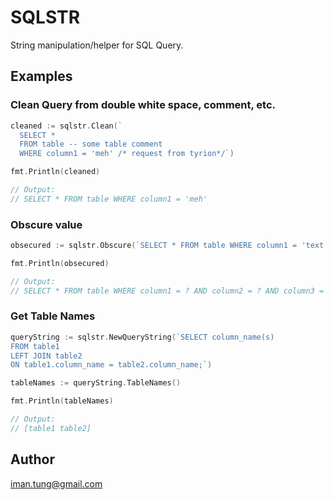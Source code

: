 # SQLSTR

String manipulation/helper for SQL Query.

## Examples

### Clean Query from double white space, comment, etc.

```go
cleaned := sqlstr.Clean(`
  SELECT *
  FROM table -- some table comment 
  WHERE column1 = 'meh' /* request from tyrion*/`)

fmt.Println(cleaned) 

// Output: 
// SELECT * FROM table WHERE column1 = 'meh'
```
### Obscure value 

```go
obsecured := sqlstr.Obscure(`SELECT * FROM table WHERE column1 = 'text' AND column2 = 1234 AND column3 = TRUE and column4 = 3.14`)

fmt.Println(obsecured)

// Output: 
// SELECT * FROM table WHERE column1 = ? AND column2 = ? AND column3 = ? and column4 = ?
```

### Get Table Names

```go
queryString := sqlstr.NewQueryString(`SELECT column_name(s)
FROM table1
LEFT JOIN table2
ON table1.column_name = table2.column_name;`)

tableNames := queryString.TableNames()

fmt.Println(tableNames)

// Output:
// [table1 table2]
```

## Author 

iman.tung@gmail.com
